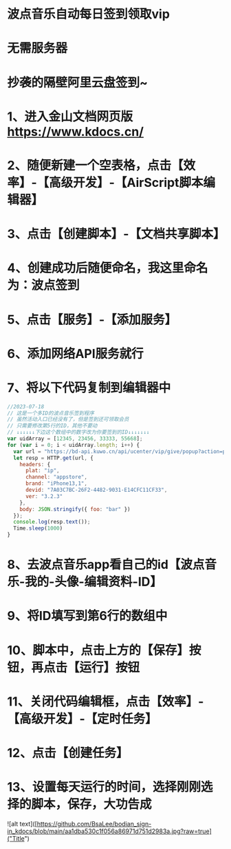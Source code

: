 # 波点音乐自动每日签到领取vip
# 无需服务器
# 抄袭的隔壁阿里云盘签到~
# 1、进入金山文档网页版 https://www.kdocs.cn/
# 2、随便新建一个空表格，点击【效率】-【高级开发】-【AirScript脚本编辑器】
# 3、点击【创建脚本】-【文档共享脚本】
# 4、创建成功后随便命名，我这里命名为：波点签到
# 5、点击【服务】-【添加服务】
# 6、添加网络API服务就行
# 7、将以下代码复制到编辑器中
```JavaScript
//2023-07-18
// 这是一个多ID的波点音乐签到程序
// 虽然活动入口已经没有了，但是签到还可领取会员
// 只需要修改第5行的ID，其他不要动
// ↓↓↓↓↓↓下边这个数组中的数字改为你要签到的ID↓↓↓↓↓↓↓
var uidArray = [12345, 23456, 33333, 55668];
for (var i = 0; i < uidArray.length; i++) {
  var url = "https://bd-api.kuwo.cn/api/ucenter/vip/give/popup?action=play&uid=" + uidArray[i] + "&token=137acd3e6d8876020741da2ef35a316b";
  let resp = HTTP.get(url, {
    headers: {
      plat: "ip",
      channel: "appstore",
      brand: "iPhone13,1",
      devid: "7A03C7BC-26F2-4482-9031-E14CFC11CF33",
      ver: "3.2.3"
    },
    body: JSON.stringify({ foo: "bar" })
  });
  console.log(resp.text());
  Time.sleep(1000)
}
```
# 8、去波点音乐app看自己的id【波点音乐-我的-头像-编辑资料-ID】
# 9、将ID填写到第6行的数组中
# 10、脚本中，点击上方的【保存】按钮，再点击【运行】按钮
# 11、关闭代码编辑框，点击【效率】-【高级开发】-【定时任务】
# 12、点击【创建任务】
# 13、设置每天运行的时间，选择刚刚选择的脚本，保存，大功告成
![alt text]([https://github.com/BsaLee/bodian_sign-in_kdocs/blob/main/aa1dba530c1f056a86971d751d2983a.jpg?raw=true]("Title")
